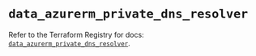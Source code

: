 # `data_azurerm_private_dns_resolver`

Refer to the Terraform Registry for docs: [`data_azurerm_private_dns_resolver`](https://registry.terraform.io/providers/hashicorp/azurerm/4.12.0/docs/data-sources/private_dns_resolver).
